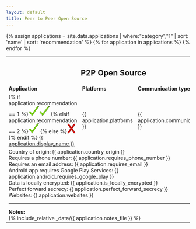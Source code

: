 ```yaml
---
layout: default
title: Peer to Peer Open Source
---
```

<table>
  <tr><td colspan="4" style="text-align:center"><H2>P2P Open Source</H2></td></tr>
  <tr><td><b>Application</b></td>
  <td><b>Platforms</b></td>
  <td><b>Communication types</b></td></tr>
{% assign applications = site.data.applications | where:"category","1" | sort: 'name' | sort: 'recommendation' %}
{% for application in applications %}
<tr>
  <td>
    {% if application.recommendation == 1 %}<img src="images/checkmark.gif"><img src="images/checkmark.gif">
    {% elsif application.recommendation == 2 %}<img src="images/checkmark.gif">
    {% else %}<img src="images/x.gif">{% endif %}
    <a name="{{ application.name }}" href="{{ application.url }}">{{ application.display_name }}</a>
  </td>
  <td>{{ application.platforms }}</td>
  <td>{{ application.communication_types }}</td>
</tr>
<tr><td colspan="4">
  Country of origin: {{ application.country_origin }}<br>
  Requires a phone number: {{ application.requires_phone_number }}<br>
  Requires an email address: {{ application.requires_email }}<br>
  Android app requires Google Play Services: {{ application.android_requires_google_play }}<br>
  Data is locally encrypted: {{ application.is_locally_encrypted }}<br>
  Perfect forward secrecy: {{ application.perfect_forward_secrecy }}<br>
  Websites: {{ application.websites }}<br>
  <hr>
  <b>Notes:</b><br>
  {% include_relative _data/{{ application.notes_file }} %}
</td></tr>
{% endfor %}

</table>
